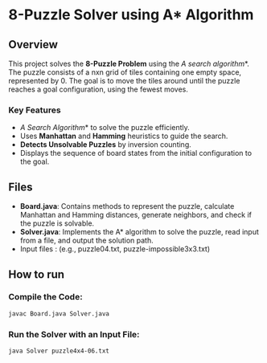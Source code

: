 # 8-Puzzle Solver using A* Algorithm

## Overview

This project solves the **8-Puzzle Problem** using the **A* search algorithm**. The puzzle consists of a nxn grid of tiles containing one empty space, represented by 0. The goal is to move the tiles around until the puzzle reaches a goal configuration, using the fewest moves.

### Key Features
- **A* Search Algorithm** to solve the puzzle efficiently.
- Uses **Manhattan** and **Hamming** heuristics to guide the search.
- **Detects Unsolvable Puzzles** by inversion counting.
- Displays the sequence of board states from the initial configuration to the goal.

## Files

- **Board.java**: Contains methods to represent the puzzle, calculate Manhattan and Hamming distances, generate neighbors, and check if the puzzle is solvable.
- **Solver.java**: Implements the A* algorithm to solve the puzzle, read input from a file, and output the solution path.
- Input files :  (e.g., puzzle04.txt, puzzle-impossible3x3.txt)

## How to run
### Compile the Code:
```bash
javac Board.java Solver.java
```

### Run the Solver with an Input File:
```bash
java Solver puzzle4x4-06.txt
```




